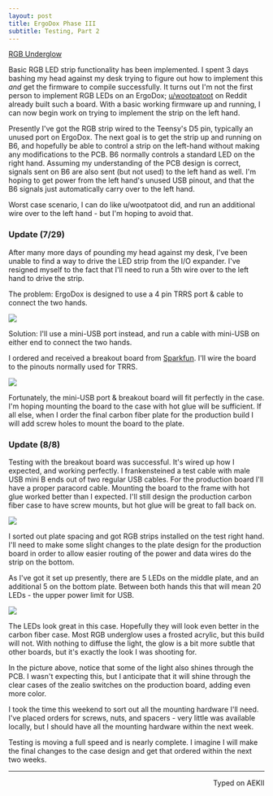 ```yaml
---
layout: post
title: ErgoDox Phase III
subtitle: Testing, Part 2
---
```


<a class="embedly-card" href="https://gfycat.com/RedVainIberianemeraldlizard">RGB Underglow</a>
<script async src="//cdn.embedly.com/widgets/platform.js" charset="UTF-8"></script>

Basic RGB LED strip functionality has been implemented. I spent 3 days bashing my head against my desk trying to figure out how to implement this _and_ get the firmware to compile successfully. It turns out I'm not the first person to implement RGB LEDs on an ErgoDox; [u/wootpatoot](https://www.reddit.com/user/wootpatoot) on Reddit already built such a board. With a basic working firmware up and running, I can now begin work on trying to implement the strip on the left hand.

Presently I've got the RGB strip wired to the Teensy's D5 pin, typically an unused port on ErgoDox. The next goal is to get the strip up and running on B6, and hopefully be able to control a strip on the left-hand without making any modifications to the PCB. B6 normally controls a standard LED on the right hand. Assuming my understanding of the PCB design is correct, signals sent on B6 are also sent (but not used) to the left hand as well. I'm hoping to get power from the left hand's unused USB pinout, and that the B6 signals just automatically carry over to the left hand.

Worst case scenario, I can do like u/wootpatoot did, and run an additional wire over to the left hand - but I'm hoping to avoid that.

### Update (7/29)

After many more days of pounding my head against my desk, I've been unable to find a way to drive the LED strip from the I/O expander. I've resigned myself to the fact that I'll need to run a 5th wire over to the left hand to drive the strip.

The problem: ErgoDox is designed to use a 4 pin TRRS port & cable to connect the two hands.

![](https://i.imgur.com/f3rsgax.jpg)

Solution: I'll use a mini-USB port instead, and run a cable with mini-USB on either end to connect the two hands.

I ordered and received a breakout board from [Sparkfun](https://www.sparkfun.com/products/9966). I'll wire the board to the pinouts normally used for TRRS.

![](https://i.imgur.com/NyplYT5.jpg)


Fortunately, the mini-USB port & breakout board will fit perfectly in the case. I'm hoping mounting the board to the case with hot glue will be sufficient. If all else, when I order the final carbon fiber plate for the production build I will add screw holes to mount the board to the plate.

### Update (8/8)

Testing with the breakout board was successful. It's wired up how I expected, and working perfectly. I frankensteined a test cable with male USB mini B ends out of two regular USB cables. For the production board I'll have a proper paracord cable. Mounting the board to the frame with hot glue worked better than I expected. I'll still design the production carbon fiber case to have screw mounts, but hot glue will be great to fall back on. 

![](http://imgur.com/lbHpr2K.jpg)

I sorted out plate spacing and got RGB strips installed on the test right hand. I'll need to make some slight changes to the plate design for the production board in order to allow easier routing of the power and data wires do the strip on the bottom. 

As I've got it set up presently, there are 5 LEDs on the middle plate, and an additional 5 on the bottom plate. Between both hands this that will mean 20 LEDs - the upper power limit for USB. 

![](http://imgur.com/Z9FZLUa.jpg)

The LEDs look great in this case. Hopefully they will look even better in the carbon fiber case. Most RGB underglow uses a frosted acrylic, but this build will not. With nothing to diffuse the light, the glow is a bit more subtle that other boards, but it's exactly the look I was shooting for. 

In the picture above, notice that some of the light also shines through the PCB. I wasn't expecting this, but I anticipate that it will shine through the clear cases of the zealio switches on the production board, adding even more color. 

I took the time this weekend to sort out all the mounting hardware I'll need. I've placed orders for screws, nuts, and spacers - very little was available locally, but I should have all the mounting hardware within the next week. 

Testing is moving a full speed and is nearly complete. I imagine I will make the final changes to the case design and get that ordered within the next two weeks. 

---
<p align="right">Typed on AEKII</p>
